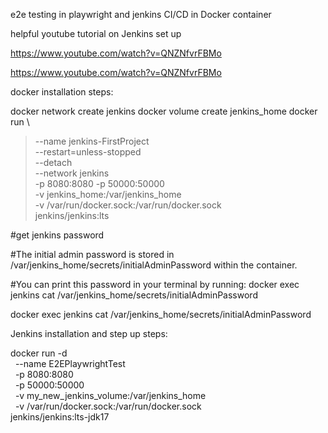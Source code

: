 e2e testing in playwright and jenkins CI/CD in Docker container

helpful youtube tutorial on Jenkins set up

https://www.youtube.com/watch?v=QNZNfvrFBMo

https://www.youtube.com/watch?v=QNZNfvrFBMo

docker installation steps:

docker network create jenkins
docker volume create jenkins_home
docker run \

> --name jenkins-FirstProject \
>  --restart=unless-stopped \
>  --detach \
>  --network jenkins \
>  -p 8080:8080 -p 50000:50000 \
>  -v jenkins_home:/var/jenkins_home \
>  -v /var/run/docker.sock:/var/run/docker.sock \
>  jenkins/jenkins:lts

#get jenkins password

#The initial admin password is stored in /var/jenkins_home/secrets/initialAdminPassword within the container.

#You can print this password in your terminal by running: docker exec jenkins cat /var/jenkins_home/secrets/initialAdminPassword

docker exec jenkins cat /var/jenkins_home/secrets/initialAdminPassword

Jenkins installation and step up steps:

docker run -d \
  --name E2EPlaywrightTest \
  -p 8080:8080 \
  -p 50000:50000 \
  -v my_new_jenkins_volume:/var/jenkins_home \
  -v /var/run/docker.sock:/var/run/docker.sock \
 jenkins/jenkins:lts-jdk17
